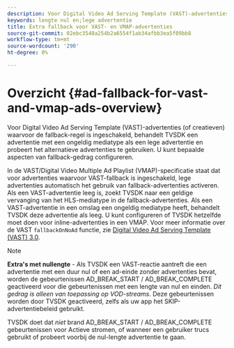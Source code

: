 ```yaml
---
description: Voor Digital Video Ad Serving Template (VAST)-advertenties (of creatieven) waarvoor de fallback-regel is ingeschakeld, behandelt TVSDK een advertentie met een ongeldig mediatype als een lege advertentie en probeert het alternatieve advertenties te gebruiken. U kunt bepaalde aspecten van fallback-gedrag configureren.
keywords: lengte nul en;lege advertentie
title: Extra fallback voor VAST- en VMAP-advertenties
source-git-commit: 02ebc3548a254b2a6554f1ab34afbb3ea5f09bb8
workflow-type: tm+mt
source-wordcount: '290'
ht-degree: 0%

---
```


# Overzicht {#ad-fallback-for-vast-and-vmap-ads-overview}

Voor Digital Video Ad Serving Template (VAST)-advertenties (of creatieven) waarvoor de fallback-regel is ingeschakeld, behandelt TVSDK een advertentie met een ongeldig mediatype als een lege advertentie en probeert het alternatieve advertenties te gebruiken. U kunt bepaalde aspecten van fallback-gedrag configureren.

In de VAST/Digital Video Multiple Ad Playlist (VMAP)-specificatie staat dat voor advertenties waarvoor VAST-fallback is ingeschakeld, lege advertenties automatisch het gebruik van fallback-advertenties activeren. Als een VAST-advertentie leeg is, zoekt TVSDK naar een geldige vervanging van het HLS-mediatype in de fallback-advertenties. Als een VAST-advertentie in een omslag een ongeldig mediatype heeft, behandelt TVSDK deze advertentie als leeg. U kunt configureren of TVSDK hetzelfde moet doen voor inline-advertenties in een VMAP. Voor meer informatie over de VAST `fallbackOnNoAd` functie, zie [Digital Video Ad Serving Template (VAST) 3.0](https://www.iab.net/guidelines/508676/digitalvideo/vsuite/vast).

>[!NOTE]
>
>**Extra&#39;s met nullengte** - Als TVSDK een VAST-reactie aantreft die een advertentie met een duur nul of een ad-einde zonder advertenties bevat, worden de gebeurtenissen AD_BREAK_START / AD_BREAK_COMPLETE geactiveerd voor die gebeurtenissen met een lengte van nul en einden. *Dit gedrag is alleen van toepassing op VOD-streams.* Deze gebeurtenissen worden door TVSDK geactiveerd, zelfs als uw app het SKIP-advertentiebeleid gebruikt.
>
>TVSDK doet dat *niet* brand AD_BREAK_START / AD_BREAK_COMPLETE gebeurtenissen voor Actieve stromen, of wanneer een gebruiker trucs gebruikt of probeert voorbij de nul-lengte advertentie te gaan.
